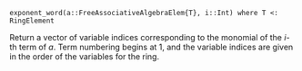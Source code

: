 ```
exponent_word(a::FreeAssociativeAlgebraElem{T}, i::Int) where T <: RingElement
```

Return a vector of variable indices corresponding to the monomial of the $i$-th term of $a$. Term numbering begins at $1$, and the variable indices are given in the order of the variables for the ring.
